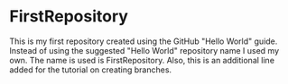 # FirstRepository
This is my first repository created using the GitHub "Hello World" guide. Instead of using the suggested "Hello World" repository name I used my own. The name is used is FirstRepository. Also, this is an additional line added for the tutorial on creating branches.
